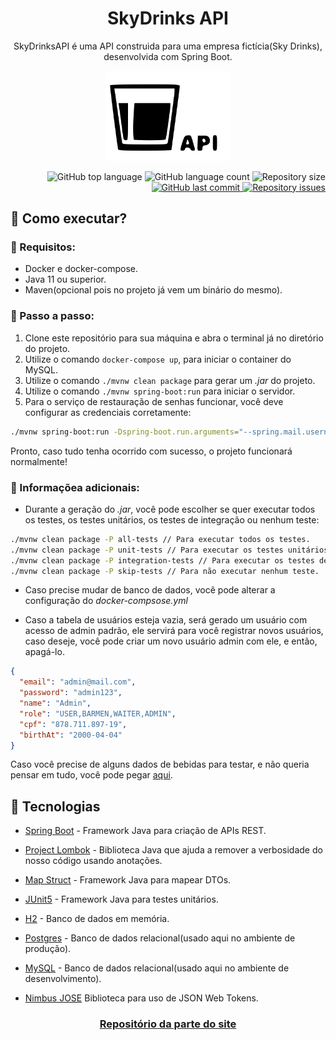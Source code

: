 <h1 align="center">SkyDrinks API</h1>

<p align="center">
    SkyDrinksAPI é uma API construida para uma empresa fictícia(Sky Drinks), desenvolvida com Spring Boot.   
</p>

<p align="center">
    <img width="200" src="./SkyDrinksAPI.png" />
</p>

<p align="right">
  <img alt="GitHub top language" src="https://img.shields.io/github/languages/top/SkyG0D/sky-drinks-api.svg" />
  
  <img alt="GitHub language count" src="https://img.shields.io/github/languages/count/SkyG0D/sky-drinks-api.svg" />
  
  <img alt="Repository size" src="https://img.shields.io/github/repo-size/SkyG0D/sky-drinks-api.svg" />

  <a href="https://github.com/SkyG0D/sky-drinks-api/commits/main">
    <img alt="GitHub last commit" src="https://img.shields.io/github/last-commit/SkyG0D/sky-drinks-api.svg" />
  </a>
  
  <a href="https://github.com/SkyG0D/sky-drinks-api/issues">
    <img alt="Repository issues" src="https://img.shields.io/github/issues/SkyG0D/sky-drinks-api.svg" />
  </a>
</p>

## :wrench: Como executar?

### :mag_right: Requisitos:

* Docker e docker-compose.
* Java 11 ou superior.
* Maven(opcional pois no projeto já vem um binário do mesmo).

### :athletic_shoe: Passo a passo:

1. Clone este repositório para sua máquina e abra o terminal já no diretório do projeto. 
2. Utilize o comando `docker-compose up`, para iniciar o container do MySQL.
3. Utilize o comando `./mvnw clean package` para gerar um *.jar* do projeto.
4. Utilize o comando `./mvnw spring-boot:run` para iniciar o servidor.
5. Para o serviço de restauração de senhas funcionar, você deve configurar as credenciais corretamente:

```bash
./mvnw spring-boot:run -Dspring-boot.run.arguments="--spring.mail.username=SEU_USERNAME --spring.mail.password=SUA_SENHA"
```

Pronto, caso tudo tenha ocorrido com sucesso, o projeto funcionará normalmente!

### :paperclip: Informaçõea adicionais:

* Durante a geração do *.jar*, você pode escolher se quer executar todos os testes, os testes unitários, os testes de integração ou nenhum teste:

```bash
./mvnw clean package -P all-tests // Para executar todos os testes.
./mvnw clean package -P unit-tests // Para executar os testes unitários.
./mvnw clean package -P integration-tests // Para executar os testes de integração. 
./mvnw clean package -P skip-tests // Para não executar nenhum teste.
```

* Caso precise mudar de banco de dados, você pode alterar a configuração do *docker-compsose.yml*

* Caso a tabela de usuários esteja vazia, será gerado um usuário com acesso de admin padrão, ele servirá para você registrar novos usuários, caso deseje, você pode criar um novo usuário admin com ele, e então, apagá-lo.

```json
{
  "email": "admin@mail.com",
  "password": "admin123",
  "name": "Admin",
  "role": "USER,BARMEN,WAITER,ADMIN",
  "cpf": "878.711.897-19",
  "birthAt": "2000-04-04"
}
```

Caso você precise de alguns dados de bebidas para testar, e não queria pensar em tudo, você pode pegar [aqui](https://github.com/SkyG0D/sky-drinks-api/releases/tag/v1.0.0).

## :rocket: Tecnologias

* [Spring Boot](https://spring.io/projects/spring-boot) - Framework Java para criação de APIs REST.

* [Project Lombok](https://projectlombok.org/) - Biblioteca Java que ajuda a remover a verbosidade do nosso código usando anotações.

* [Map Struct](https://mapstruct.org/) - Framework Java para mapear DTOs.

* [JUnit5](https://junit.org/junit5/) - Framework Java para testes unitários.

* [H2](http://www.h2database.com/html/features.html) - Banco de dados em memória.

* [Postgres](https://www.postgresql.org/) - Banco de dados relacional(usado aqui no ambiente de produção).

* [MySQL](https://www.mysql.com/) - Banco de dados relacional(usado aqui no ambiente de desenvolvimento).

* [Nimbus JOSE](https://mvnrepository.com/artifact/com.nimbusds/nimbus-jose-jwt) Biblioteca para uso de JSON Web Tokens.

<h3 align="center">
    <a href="https://github.com/SkyG0D/sky-drinks-ui">Repositório da parte do site</a>
</h3>
